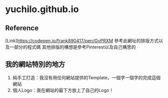 # yuchilo.github.io
Reference
---------
[Link]https://codepen.io/frank890417/pen/GvPRXM
參考此網址的排版方式以及一部分的程式碼
其他排版的構想是參考Pinterest以及自己構思的

我的網站特別的地方
---------
1. 純手工打造：我沒有用任何網站提供的Template，一個字一個字的完成這個網站
2. 個人Logo：我在網站的最下方放上了自己的Logo！
